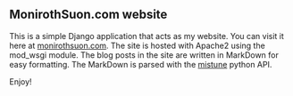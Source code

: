 ## MonirothSuon.com website

This is a simple Django application that acts as my website. You can visit it here at [monirothsuon.com](http://monirothsuon.com).
The site is hosted with Apache2 using the mod_wsgi module. 
The blog posts in the site are written in MarkDown for easy formatting. The MarkDown is parsed with the [mistune](https://github.com/lepture/mistune) python API.

Enjoy!
